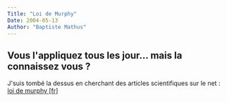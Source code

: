 ```yaml
---
Title: "Loi de Murphy"
Date: 2004-05-13
Author: "Baptiste Mathus"
---
```


Vous l'appliquez tous les jour... mais la connaissez vous ?
----------------

J'suis tombé la dessus en cherchant des articles scientifiques sur le
net : \
 [loi de murphy [fr]](http://www.e-scio.net/cqfd/lem.php3)

